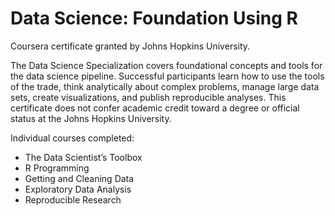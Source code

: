 # Data Science: Foundation Using R 
Coursera certificate granted by Johns Hopkins University. 

The Data Science Specialization covers foundational concepts and tools for the data science pipeline. Successful participants learn how to use the tools of the trade, think analytically about complex problems, manage large data sets, create visualizations, and publish reproducible analyses. This certificate does not confer academic credit toward a degree or official status at the Johns Hopkins University.

Individual courses completed:
- The Data Scientist’s Toolbox
- R Programming
- Getting and Cleaning Data
- Exploratory Data Analysis
- Reproducible Research
